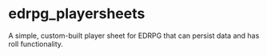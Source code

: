 # edrpg_playersheets
A simple, custom-built player sheet for EDRPG that can persist data and has roll functionality.
